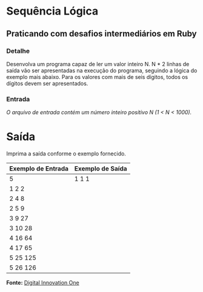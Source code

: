 # Sequência Lógica

## Praticando com desafios intermediários em Ruby

### Detalhe
Desenvolva um programa capaz de ler um valor inteiro N. N * 2 linhas de saída vão ser apresentadas na execução do programa, seguindo a lógica do exemplo mais abaixo. Para os valores com mais de seis dígitos, todos os dígitos devem ser apresentados.

### Entrada
*O arquivo de entrada contém um número inteiro positivo N (1 < N < 1000).*

# Saída
Imprima a saída conforme o exemplo fornecido.


Exemplo de Entrada | Exemplo de Saída
------------------ | -----------------
5 | 1 1 1
 | 1 2 2
 | 2 4 8
 | 2 5 9
 | 3 9 27
 | 3 10 28
 | 4 16 64
 | 4 17 65
 | 5 25 125
 | 5 26 126



**Fonte:** [Digital Innovation One](https://web.digitalinnovation.one)


